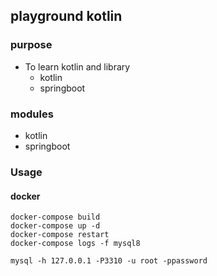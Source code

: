 ## playground kotlin

### purpose
- To learn kotlin and library
    - kotlin
    - springboot

### modules
- kotlin
- springboot

### Usage

#### docker

```
docker-compose build
docker-compose up -d
docker-compose restart
docker-compose logs -f mysql8

mysql -h 127.0.0.1 -P3310 -u root -ppassword
```

